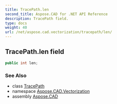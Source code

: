 ```yaml
---
title: TracePath.len
second_title: Aspose.CAD for .NET API Reference
description: TracePath field. 
type: docs
weight: 40
url: /net/aspose.cad.vectorization/tracepath/len/
---
```

## TracePath.len field

```csharp
public int len;
```

### See Also

* class [TracePath](../)
* namespace [Aspose.CAD.Vectorization](../../tracepath/)
* assembly [Aspose.CAD](../../../)


